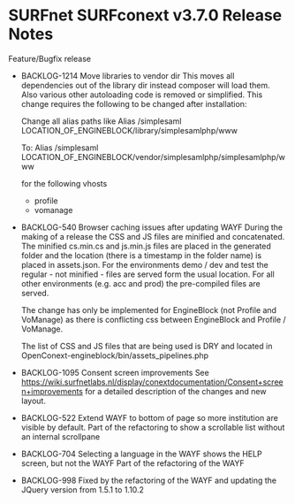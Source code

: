 # SURFnet SURFconext v3.7.0 Release Notes #

Feature/Bugfix release

* BACKLOG-1214 Move libraries to vendor dir
    This moves all dependencies out of the library dir instead composer will load them. Also various other autoloading code is removed or simplified.
    This change requires the following to be changed after installation:

    Change all alias paths like
    Alias /simplesaml LOCATION_OF_ENGINEBLOCK/library/simplesamlphp/www

    To:
    Alias /simplesaml LOCATION_OF_ENGINEBLOCK/vendor/simplesamlphp/simplesamlphp/www

    for the following vhosts
    - profile
    - vomanage

* BACKLOG-540 Browser caching issues after updating WAYF
    During the making of a release the CSS and JS files are minified and concatenated. The minified cs.min.cs and js.min.js files are placed in the 
    generated folder and the location (there is a timestamp in the folder name) is placed in assets.json. For the environments demo / dev  and test the regular - not minified - files are served form the usual location. For all other environments (e.g. acc and prod) the pre-compiled files are served.

    The change has only be implemented for EngineBlock (not Profile and VoManage) as there is conflicting css between EngineBlock and Profile / VoManage.

    The list of CSS and JS files that are being used is DRY and located in OpenConext-engineblock/bin/assets_pipelines.php

* BACKLOG-1095 Consent screen improvements
    See https://wiki.surfnetlabs.nl/display/conextdocumentation/Consent+screen+improvements for a detailed description of the changes and new layout.

* BACKLOG-522 Extend WAYF to bottom of page so more institution are visible by default.
    Part of the refactoring to show a scrollable list without an internal scrollpane

* BACKLOG-704 Selecting a language in the WAYF shows the HELP screen, but not the WAYF
    Part of the refactoring of the WAYF

* BACKLOG-998
    Fixed by the refactoring of the WAYF and updating the JQuery version from 1.5.1 to 1.10.2